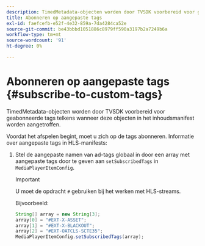 ```yaml
---
description: TimedMetadata-objecten worden door TVSDK voorbereid voor geabonneerde tags telkens wanneer deze objecten in het inhoudsmanifest worden aangetroffen.
title: Abonneren op aangepaste tags
exl-id: faefcefb-e52f-4e32-859a-7da4284ca52e
source-git-commit: be43bbbd1051886c8979ff590a3197b2a7249b6a
workflow-type: tm+mt
source-wordcount: '91'
ht-degree: 0%

---
```


# Abonneren op aangepaste tags {#subscribe-to-custom-tags}

TimedMetadata-objecten worden door TVSDK voorbereid voor geabonneerde tags telkens wanneer deze objecten in het inhoudsmanifest worden aangetroffen.

Voordat het afspelen begint, moet u zich op de tags abonneren. Informatie over aangepaste tags in HLS-manifests:

1. Stel de aangepaste namen van ad-tags globaal in door een array met aangepaste tags door te geven aan `setSubscribedTags` in `MediaPlayerItemConfig`.

   >[!IMPORTANT]
   >
   >U moet de opdracht `#` gebruiken bij het werken met HLS-streams.

   Bijvoorbeeld:

   ```java
   String[] array = new String[3]; 
   array[0] = "#EXT-X-ASSET"; 
   array[1] = "#EXT-X-BLACKOUT"; 
   array[2] = "#EXT-OATCLS-SCTE35"; 
   MediaPlayerItemConfig.setSubscribedTags(array);
   ```
